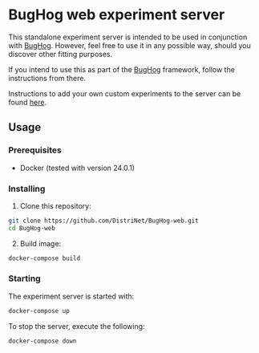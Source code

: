 # BugHog web experiment server

This standalone experiment server is intended to be used in conjunction with [BugHog](https://github.com/DistriNet/BugHog).
However, feel free to use it in any possible way, should you discover other fitting purposes.

If you intend to use this as part of the [BugHog](https://github.com/DistriNet/BugHog) framework, follow the instructions from there.

Instructions to add your own custom experiments to the server can be found [here](experiments/README.md).

## Usage

### Prerequisites

- Docker (tested with version 24.0.1)


### Installing

1. Clone this repository:

```bash
git clone https://github.com/DistriNet/BugHog-web.git
cd BugHog-web
```

2. Build image:

```bash
docker-compose build
```


### Starting

The experiment server is started with:

```bash
docker-compose up
```

To stop the server, execute the following:

```bash
docker-compose down
```
